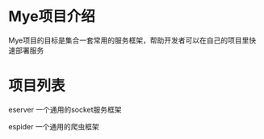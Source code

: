 # Mye项目介绍

Mye项目的目标是集合一套常用的服务框架，帮助开发者可以在自己的项目里快速部署服务

# 项目列表

eserver 一个通用的socket服务框架

espider 一个通用的爬虫框架
